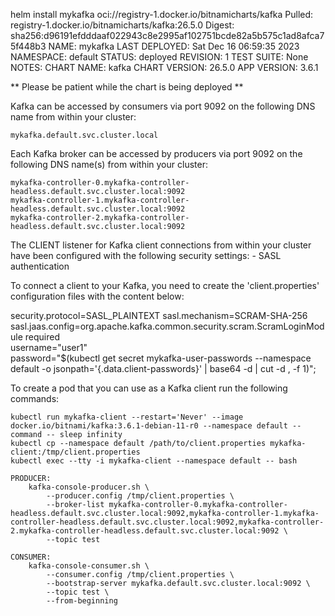 helm install mykafka oci://registry-1.docker.io/bitnamicharts/kafka
Pulled: registry-1.docker.io/bitnamicharts/kafka:26.5.0
Digest: sha256:d96191efdddaaf022943c8e2995af102751bcde82a5b575c1ad8afca75f448b3
NAME: mykafka
LAST DEPLOYED: Sat Dec 16 06:59:35 2023
NAMESPACE: default
STATUS: deployed
REVISION: 1
TEST SUITE: None
NOTES:
CHART NAME: kafka
CHART VERSION: 26.5.0
APP VERSION: 3.6.1

** Please be patient while the chart is being deployed **

Kafka can be accessed by consumers via port 9092 on the following DNS name from within your cluster:

    mykafka.default.svc.cluster.local

Each Kafka broker can be accessed by producers via port 9092 on the following DNS name(s) from within your cluster:

    mykafka-controller-0.mykafka-controller-headless.default.svc.cluster.local:9092
    mykafka-controller-1.mykafka-controller-headless.default.svc.cluster.local:9092
    mykafka-controller-2.mykafka-controller-headless.default.svc.cluster.local:9092

The CLIENT listener for Kafka client connections from within your cluster have been configured with the following security settings:
    - SASL authentication

To connect a client to your Kafka, you need to create the 'client.properties' configuration files with the content below:

security.protocol=SASL_PLAINTEXT
sasl.mechanism=SCRAM-SHA-256
sasl.jaas.config=org.apache.kafka.common.security.scram.ScramLoginModule required \
    username="user1" \
    password="$(kubectl get secret mykafka-user-passwords --namespace default -o jsonpath='{.data.client-passwords}' | base64 -d | cut -d , -f 1)";

To create a pod that you can use as a Kafka client run the following commands:

    kubectl run mykafka-client --restart='Never' --image docker.io/bitnami/kafka:3.6.1-debian-11-r0 --namespace default --command -- sleep infinity
    kubectl cp --namespace default /path/to/client.properties mykafka-client:/tmp/client.properties
    kubectl exec --tty -i mykafka-client --namespace default -- bash

    PRODUCER:
        kafka-console-producer.sh \
            --producer.config /tmp/client.properties \
            --broker-list mykafka-controller-0.mykafka-controller-headless.default.svc.cluster.local:9092,mykafka-controller-1.mykafka-controller-headless.default.svc.cluster.local:9092,mykafka-controller-2.mykafka-controller-headless.default.svc.cluster.local:9092 \
            --topic test

    CONSUMER:
        kafka-console-consumer.sh \
            --consumer.config /tmp/client.properties \
            --bootstrap-server mykafka.default.svc.cluster.local:9092 \
            --topic test \
            --from-beginning